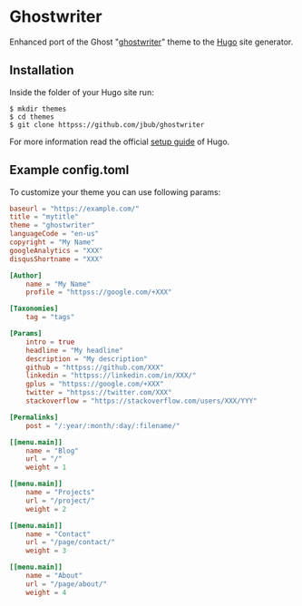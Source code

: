 # Ghostwriter

Enhanced port of the Ghost "[ghostwriter](httpss://github.com/roryg/ghostwriter)" theme to the [Hugo](https://gohugo.io) site generator.

## Installation

Inside the folder of your Hugo site run:

    $ mkdir themes
    $ cd themes
    $ git clone httpss://github.com/jbub/ghostwriter

For more information read the official [setup guide](//gohugo.io/overview/installing/) of Hugo.

## Example config.toml

To customize your theme you can use following params:

```toml
baseurl = "https://example.com/"
title = "mytitle"
theme = "ghostwriter"
languageCode = "en-us"
copyright = "My Name"
googleAnalytics = "XXX"
disqusShortname = "XXX"

[Author]
    name = "My Name"
    profile = "httpss://google.com/+XXX"

[Taxonomies]
    tag = "tags"

[Params]
    intro = true
    headline = "My headline"
    description = "My description"
    github = "httpss://github.com/XXX"
    linkedin = "httpss://linkedin.com/in/XXX/"
    gplus = "httpss://google.com/+XXX"
    twitter = "httpss://twitter.com/XXX"
    stackoverflow = "https://stackoverflow.com/users/XXX/YYY"

[Permalinks]
    post = "/:year/:month/:day/:filename/"

[[menu.main]]
    name = "Blog"
    url = "/"
    weight = 1

[[menu.main]]
    name = "Projects"
    url = "/project/"
    weight = 2

[[menu.main]]
    name = "Contact"
    url = "/page/contact/"
    weight = 3

[[menu.main]]
    name = "About"
    url = "/page/about/"
    weight = 4
```